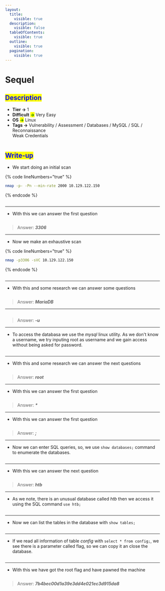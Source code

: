 ```yaml
---
layout:
  title:
    visible: true
  description:
    visible: false
  tableOfContents:
    visible: true
  outline:
    visible: true
  pagination:
    visible: true
---
```


# Sequel

## <mark style="color:blue;">Description</mark>

* **Tier **<mark style="color:green;">**->**</mark> 1
* **Difficult** <mark style="color:green;">**->**</mark> Very Easy
* **OS** <mark style="color:green;">**->**</mark> Linux
* **Tags **<mark style="color:green;">**->**</mark> Vulnerability / Assessment / Databases / MySQL / SQL / Reconnaissance\
  &#x20;             Weak Credentials

<figure><img src="../../../.gitbook/assets/image (118).png" alt=""><figcaption></figcaption></figure>



## <mark style="color:blue;">Write-up</mark>

* We start doing an initial scan

{% code lineNumbers="true" %}
```bash
nmap -p- -Pn --min-rate 2000 10.129.122.150
```
{% endcode %}

<figure><img src="../../../.gitbook/assets/image (179).png" alt=""><figcaption></figcaption></figure>

***

* With this we can answer the first question

<figure><img src="../../../.gitbook/assets/image (170).png" alt=""><figcaption></figcaption></figure>

> Answer: _**3306**_

***

* Now we make an exhaustive scan

{% code lineNumbers="true" %}
```bash
nmap -p3306 -sVC 10.129.122.150
```
{% endcode %}

<figure><img src="../../../.gitbook/assets/image (178).png" alt=""><figcaption></figcaption></figure>

***

* With this and some research we can answer some questions

<figure><img src="../../../.gitbook/assets/image (171).png" alt=""><figcaption></figcaption></figure>

> Answer: _**MariaDB**_

***

<figure><img src="../../../.gitbook/assets/image (172).png" alt=""><figcaption></figcaption></figure>

> Answer: _**-u**_

***

* To access the databasa we use the _mysql_ linux utility. As we don't know a username, we try inputing root as username and we gain access without being asked for password.

<figure><img src="../../../.gitbook/assets/image (180).png" alt=""><figcaption></figcaption></figure>

***

* With this and some research we can answer the next questions

<figure><img src="../../../.gitbook/assets/image (173).png" alt=""><figcaption></figcaption></figure>

> Answer: _**root**_

***

* With this we can answer the first question

<figure><img src="../../../.gitbook/assets/image (174).png" alt=""><figcaption></figcaption></figure>

> Answer: _**\***_

***

* With this we can answer the first question

<figure><img src="../../../.gitbook/assets/image (175).png" alt=""><figcaption></figcaption></figure>

> Answer: _**;**_

***

* Now we can enter SQL queries, so, we use `show databases;` command to enumerate the databases.

<figure><img src="../../../.gitbook/assets/image (181).png" alt=""><figcaption></figcaption></figure>

***

* With this we can answer the next question

<figure><img src="../../../.gitbook/assets/image (176).png" alt=""><figcaption></figcaption></figure>

> Answer: _**htb**_

***

* As we note, there is an unusual database called _htb_ then we access it using the SQL command `use htb;`

<figure><img src="../../../.gitbook/assets/image (182).png" alt=""><figcaption></figcaption></figure>

***

* Now we can list the tables in the database with `show tables;`

<figure><img src="../../../.gitbook/assets/image (183).png" alt=""><figcaption></figcaption></figure>

***

* If we read all information of table _config_ with `select * from config;`, we see there is a parameter called flag, so we can copy it an close the database.

<figure><img src="../../../.gitbook/assets/image (186).png" alt=""><figcaption></figcaption></figure>

***

* With this we have got the root flag and have pawned the machine

<figure><img src="../../../.gitbook/assets/image (133).png" alt=""><figcaption></figcaption></figure>

> Answer: _**7b4bec00d1a39e3dd4e021ec3d915da8**_
